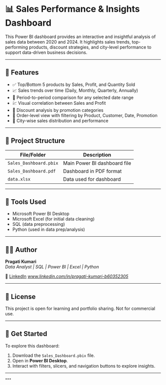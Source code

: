 # 📊 Sales Performance & Insights Dashboard

This Power BI dashboard provides an interactive and insightful analysis of sales data between 2020 and 2024. It highlights sales trends, top-performing products, discount strategies, and city-level performance to support data-driven business decisions.

---

## 📌 Features

- ✅ Top/Bottom 5 products by Sales, Profit, and Quantity Sold
- 📈 Sales trends over time (Daily, Monthly, Quarterly, Annually)
- 🔁 Period-to-period comparison for any selected date range
- 💹 Visual correlation between Sales and Profit
- 💸 Discount analysis by promotion categories
- 🧾 Order-level view with filtering by Product, Customer, Date, Promotion
- 🌆 City-wise sales distribution and performance

---

## 📁 Project Structure

| File/Folder | Description |
|-------------|-------------|
| `Sales_Dashboard.pbix` | Main Power BI dashboard file |
| `Sales_Dashboard.pdf` | Dashboard in PDF format |
| `data.xlsx` | Data used for dashboard |

---


## 🧰 Tools Used

- Microsoft Power BI Desktop
- Microsoft Excel (for initial data cleaning)
- SQL (data preprocessing)
- Python (used in data prep/analysis)

---

## 🙋‍♀️ Author

**Pragati Kumari**  
_Data Analyst | SQL | Power BI | Excel | Python_  

🔗 [LinkedIn](#) *www.linkedin.com/in/pragati-kumari-b60352305*

---

## 📄 License

This project is open for learning and portfolio sharing. Not for commercial use.

---

## 🚀 Get Started

To explore this dashboard:
1. Download the `Sales_Dashboard.pbix` file.
2. Open in **Power BI Desktop**.
3. Interact with filters, slicers, and navigation buttons to explore insights.

---
"""
